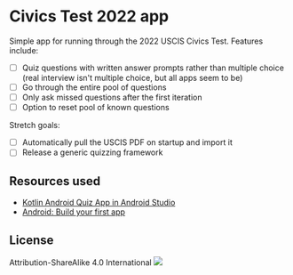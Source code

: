 # Civics Test 2022 app

Simple app for running through the 2022 USCIS Civics Test. Features include:

- [ ] Quiz questions with written answer prompts rather than multiple choice (real interview isn't multiple choice, but all apps seem to be)
- [ ] Go through the entire pool of questions
- [ ] Only ask missed questions after the first iteration
- [ ] Option to reset pool of known questions

Stretch goals:

- [ ] Automatically pull the USCIS PDF on startup and import it
- [ ] Release a generic quizzing framework

## Resources used

- [Kotlin Android Quiz App in Android Studio](https://techpassmaster.com/kotlin-android-quiz-app/)
- [Android: Build your first app](https://developer.android.com/training/basics/firstapp)

## License

Attribution-ShareAlike 4.0 International [![](https://creativecommons.org/licenses/by-sa/4.0/)](https://licensebuttons.net/l/by-sa/4.0/88x31.png)
